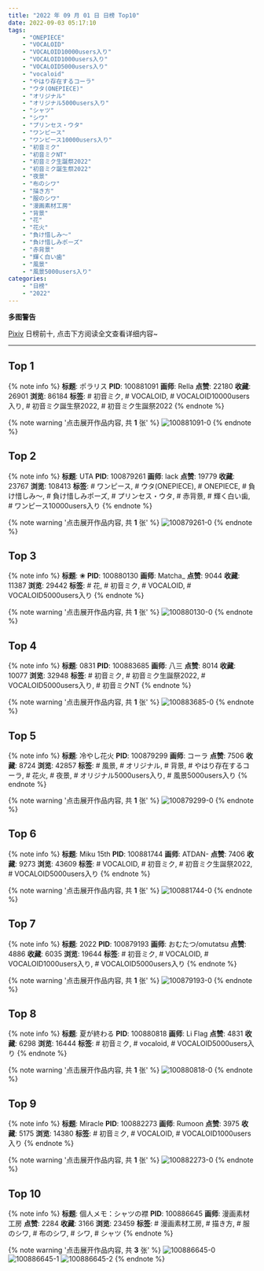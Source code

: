 ```yaml
---
title: "2022 年 09 月 01 日 日榜 Top10"
date: 2022-09-03 05:17:10
tags:
    - "ONEPIECE"
    - "VOCALOID"
    - "VOCALOID10000users入り"
    - "VOCALOID1000users入り"
    - "VOCALOID5000users入り"
    - "vocaloid"
    - "やはり存在するコーラ"
    - "ウタ(ONEPIECE)"
    - "オリジナル"
    - "オリジナル5000users入り"
    - "シャツ"
    - "シワ"
    - "プリンセス・ウタ"
    - "ワンピース"
    - "ワンピース10000users入り"
    - "初音ミク"
    - "初音ミクNT"
    - "初音ミク生誕祭2022"
    - "初音ミク誕生祭2022"
    - "夜景"
    - "布のシワ"
    - "描き方"
    - "服のシワ"
    - "漫画素材工房"
    - "背景"
    - "花"
    - "花火"
    - "負け惜しみ〜"
    - "負け惜しみポーズ"
    - "赤背景"
    - "輝く白い歯"
    - "風景"
    - "風景5000users入り"
categories:
    - "日榜"
    - "2022"
---
```


<i class="fa fa-triangle-exclamation"></i>**多图警告**<i class="fa fa-triangle-exclamation"></i>

[Pixiv](https://www.pixiv.net/) 日榜前十, 点击下方阅读全文查看详细内容~

<!-- more -->

---

## Top 1

{% note info %}
**标题**: ポラリス
**PID**: 100881091 **画师**: Rella
**点赞**: 22180 **收藏**: 26901 **浏览**: 86184
**标签**: # 初音ミク, # VOCALOID, # VOCALOID10000users入り, # 初音ミク誕生祭2022, # 初音ミク生誕祭2022
{% endnote %}

{% note warning '点击展开作品内容, 共 **1** 张' %}
![100881091-0](https://i.pixiv.re/img-original/img/2022/08/31/00/39/15/100881091_p0.jpg)
{% endnote %}

## Top 2

{% note info %}
**标题**: UTA
**PID**: 100879261 **画师**: lack
**点赞**: 19779 **收藏**: 23767 **浏览**: 108413
**标签**: # ワンピース, # ウタ(ONEPIECE), # ONEPIECE, # 負け惜しみ〜, # 負け惜しみポーズ, # プリンセス・ウタ, # 赤背景, # 輝く白い歯, # ワンピース10000users入り
{% endnote %}

{% note warning '点击展开作品内容, 共 **1** 张' %}
![100879261-0](https://i.pixiv.re/img-original/img/2022/08/31/00/00/22/100879261_p0.png)
{% endnote %}

## Top 3

{% note info %}
**标题**: ❀
**PID**: 100880130 **画师**: Matcha_
**点赞**: 9044 **收藏**: 11387 **浏览**: 29442
**标签**: # 花, # 初音ミク, # VOCALOID, # VOCALOID5000users入り
{% endnote %}

{% note warning '点击展开作品内容, 共 **1** 张' %}
![100880130-0](https://i.pixiv.re/img-original/img/2022/08/31/00/12/35/100880130_p0.png)
{% endnote %}

## Top 4

{% note info %}
**标题**: 0831
**PID**: 100883685 **画师**: 八三
**点赞**: 8014 **收藏**: 10077 **浏览**: 32948
**标签**: # 初音ミク, # 初音ミク生誕祭2022, # VOCALOID5000users入り, # 初音ミクNT
{% endnote %}

{% note warning '点击展开作品内容, 共 **1** 张' %}
![100883685-0](https://i.pixiv.re/img-original/img/2022/08/31/02/47/22/100883685_p0.png)
{% endnote %}

## Top 5

{% note info %}
**标题**: 冷やし花火
**PID**: 100879299 **画师**: コーラ
**点赞**: 7506 **收藏**: 8724 **浏览**: 42857
**标签**: # 風景, # オリジナル, # 背景, # やはり存在するコーラ, # 花火, # 夜景, # オリジナル5000users入り, # 風景5000users入り
{% endnote %}

{% note warning '点击展开作品内容, 共 **1** 张' %}
![100879299-0](https://i.pixiv.re/img-original/img/2022/08/31/00/00/33/100879299_p0.jpg)
{% endnote %}

## Top 6

{% note info %}
**标题**: Miku 15th
**PID**: 100881744 **画师**: ATDAN-
**点赞**: 7406 **收藏**: 9273 **浏览**: 43609
**标签**: # VOCALOID, # 初音ミク, # 初音ミク生誕祭2022, # VOCALOID5000users入り
{% endnote %}

{% note warning '点击展开作品内容, 共 **1** 张' %}
![100881744-0](https://i.pixiv.re/img-original/img/2022/08/31/01/02/16/100881744_p0.jpg)
{% endnote %}

## Top 7

{% note info %}
**标题**: 2022
**PID**: 100879193 **画师**: おむたつ/omutatsu
**点赞**: 4886 **收藏**: 6035 **浏览**: 19644
**标签**: # 初音ミク, # VOCALOID, # VOCALOID1000users入り, # VOCALOID5000users入り
{% endnote %}

{% note warning '点击展开作品内容, 共 **1** 张' %}
![100879193-0](https://i.pixiv.re/img-original/img/2022/08/31/00/00/14/100879193_p0.jpg)
{% endnote %}

## Top 8

{% note info %}
**标题**: 夏が終わる
**PID**: 100880818 **画师**: Li Flag
**点赞**: 4831 **收藏**: 6298 **浏览**: 16444
**标签**: # 初音ミク, # vocaloid, # VOCALOID5000users入り
{% endnote %}

{% note warning '点击展开作品内容, 共 **1** 张' %}
![100880818-0](https://i.pixiv.re/img-original/img/2022/08/31/00/31/55/100880818_p0.jpg)
{% endnote %}

## Top 9

{% note info %}
**标题**: Miracle
**PID**: 100882273 **画师**: Rumoon
**点赞**: 3975 **收藏**: 5175 **浏览**: 14380
**标签**: # 初音ミク, # VOCALOID, # VOCALOID1000users入り
{% endnote %}

{% note warning '点击展开作品内容, 共 **1** 张' %}
![100882273-0](https://i.pixiv.re/img-original/img/2022/08/31/01/24/39/100882273_p0.jpg)
{% endnote %}

## Top 10

{% note info %}
**标题**: 個人メモ：シャツの襟
**PID**: 100886645 **画师**: 漫画素材工房
**点赞**: 2284 **收藏**: 3166 **浏览**: 23459
**标签**: # 漫画素材工房, # 描き方, # 服のシワ, # 布のシワ, # シワ, # シャツ
{% endnote %}

{% note warning '点击展开作品内容, 共 **3** 张' %}
![100886645-0](https://i.pixiv.re/img-original/img/2022/08/31/08/00/02/100886645_p0.jpg)
![100886645-1](https://i.pixiv.re/img-original/img/2022/08/31/08/00/02/100886645_p1.jpg)
![100886645-2](https://i.pixiv.re/img-original/img/2022/08/31/08/00/02/100886645_p2.jpg)
{% endnote %}
